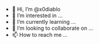 - 👋 Hi, I’m @x0diablo
- 👀 I’m interested in ...
- 🌱 I’m currently learning ...
- 💞️ I’m looking to collaborate on ...
- 📫 How to reach me ...

<!---
x0diablo/x0diablo is a ✨ special ✨ repository because its `README.md` (this file) appears on your GitHub profile.
You can click the Preview link to take a look at your changes.
--->
